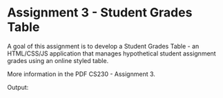 # Assignment 3 - Student Grades Table

A goal of this assignment is to develop a Student Grades Table - an HTML/CSS/JS application that manages hypothetical student assignment grades using an online styled table.

More information in the PDF CS230 - Assignment 3.

Output:

